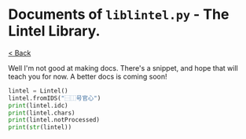 # Documents of `liblintel.py` - The Lintel Library.
[< Back](./README.md)

Well I'm not good at making docs. There's a snippet, and hope that will teach you for now. A better docs is coming soon!

```python
lintel = Lintel()
lintel.fromIDS("⿱⿰号官心")
print(lintel.idc)
print(lintel.chars)
print(lintel.notProcessed)
print(str(lintel))
```